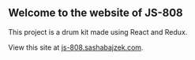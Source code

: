 ## Welcome to the website of JS-808

This project is a drum kit made using React and Redux.

View this site at [js-808.sashabajzek.com](https://js-808.sashabajzek.com/).
